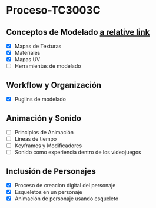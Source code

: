 # Proceso-TC3003C

## Conceptos de Modelado [a relative link](/Conceptos%20de%20Modelado)
- [x] Mapas de Texturas
- [x] Materiales
- [x] Mapas UV
- [ ] Herramientas de modelado

## Workflow y Organización
- [x] Puglins de modelado

## Animación y Sonido
- [ ] Principios de Animación
- [ ] Líneas de tiempo
- [ ] Keyframes y Modificadores
- [ ] Sonido como experiencia dentro de los videojuegos

## Inclusión de Personajes
- [x] Proceso de creacion digital del personaje
- [x] Esqueletos en un personaje
- [x] Animación de personaje usando esqueleto
